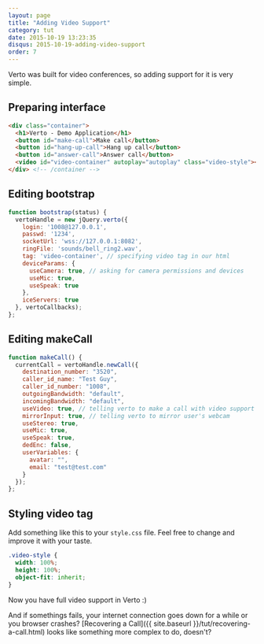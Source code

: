 ```yaml
---
layout: page
title: "Adding Video Support"
category: tut
date: 2015-10-19 13:23:35
disqus: 2015-10-19-adding-video-support
order: 7
---
```


Verto was built for video conferences, so adding support for it is very simple.

## Preparing interface

```html
<div class="container">
  <h1>Verto - Demo Application</h1>
  <button id="make-call">Make call</button>
  <button id="hang-up-call">Hang up call</button>
  <button id="answer-call">Answer call</button>
  <video id="video-container" autoplay="autoplay" class="video-style"></video>
</div> <!-- /container -->
```

## Editing bootstrap

```javascript
function bootstrap(status) {
  vertoHandle = new jQuery.verto({
    login: '1008@127.0.0.1',
    passwd: '1234',
    socketUrl: 'wss://127.0.0.1:8082',
    ringFile: 'sounds/bell_ring2.wav',
    tag: 'video-container', // specifying video tag in our html
    deviceParams: {
      useCamera: true, // asking for camera permissions and devices
      useMic: true,
      useSpeak: true
    },
    iceServers: true
  }, vertoCallbacks);
};
```

## Editing makeCall

```javascript
function makeCall() {
  currentCall = vertoHandle.newCall({
    destination_number: "3520",
    caller_id_name: "Test Guy",
    caller_id_number: "1008",
    outgoingBandwidth: "default",
    incomingBandwidth: "default",
    useVideo: true, // telling verto to make a call with video support
    mirrorInput: true, // telling verto to mirror user's webcam
    useStereo: true,
    useMic: true,
    useSpeak: true,
    dedEnc: false,
    userVariables: {
      avatar: "",
      email: "test@test.com"
    }
  });
};
```

## Styling video tag

Add something like this to your `style.css` file. Feel free to change and improve it with your taste.

```css
.video-style {
  width: 100%;
  height: 100%;
  object-fit: inherit;
}
```

Now you have full video support in Verto :)

And if somethings fails, your internet connection goes down for a while or you browser crashes? [Recovering a Call]({{ site.baseurl }}/tut/recovering-a-call.html) looks like something more complex to do, doesn't?
